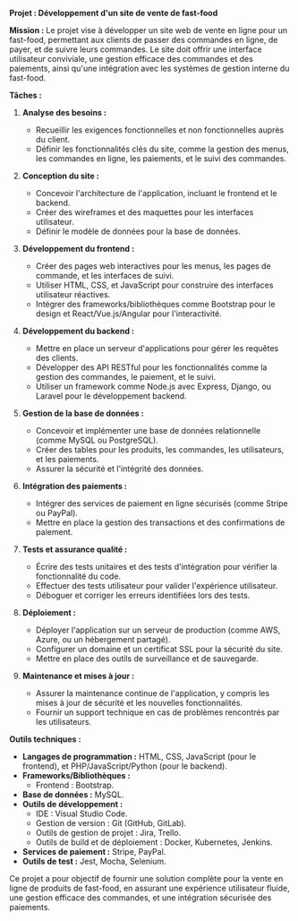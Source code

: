**Projet : Développement d'un site de vente de fast-food**

**Mission :**
Le projet vise à développer un site web de vente en ligne pour un fast-food, permettant aux clients de passer des commandes en ligne, de payer, et de suivre leurs commandes. Le site doit offrir une interface utilisateur conviviale, une gestion efficace des commandes et des paiements, ainsi qu'une intégration avec les systèmes de gestion interne du fast-food.

**Tâches :**

1. **Analyse des besoins :**
   - Recueillir les exigences fonctionnelles et non fonctionnelles auprès du client.
   - Définir les fonctionnalités clés du site, comme la gestion des menus, les commandes en ligne, les paiements, et le suivi des commandes.

2. **Conception du site :**
   - Concevoir l'architecture de l'application, incluant le frontend et le backend.
   - Créer des wireframes et des maquettes pour les interfaces utilisateur.
   - Définir le modèle de données pour la base de données.

3. **Développement du frontend :**
   - Créer des pages web interactives pour les menus, les pages de commande, et les interfaces de suivi.
   - Utiliser HTML, CSS, et JavaScript pour construire des interfaces utilisateur réactives.
   - Intégrer des frameworks/bibliothèques comme Bootstrap pour le design et React/Vue.js/Angular pour l'interactivité.

4. **Développement du backend :**
   - Mettre en place un serveur d'applications pour gérer les requêtes des clients.
   - Développer des API RESTful pour les fonctionnalités comme la gestion des commandes, le paiement, et le suivi.
   - Utiliser un framework comme Node.js avec Express, Django, ou Laravel pour le développement backend.

5. **Gestion de la base de données :**
   - Concevoir et implémenter une base de données relationnelle (comme MySQL ou PostgreSQL).
   - Créer des tables pour les produits, les commandes, les utilisateurs, et les paiements.
   - Assurer la sécurité et l'intégrité des données.

6. **Intégration des paiements :**
   - Intégrer des services de paiement en ligne sécurisés (comme Stripe ou PayPal).
   - Mettre en place la gestion des transactions et des confirmations de paiement.

7. **Tests et assurance qualité :**
   - Écrire des tests unitaires et des tests d'intégration pour vérifier la fonctionnalité du code.
   - Effectuer des tests utilisateur pour valider l'expérience utilisateur.
   - Déboguer et corriger les erreurs identifiées lors des tests.

8. **Déploiement :**
   - Déployer l'application sur un serveur de production (comme AWS, Azure, ou un hébergement partagé).
   - Configurer un domaine et un certificat SSL pour la sécurité du site.
   - Mettre en place des outils de surveillance et de sauvegarde.

9. **Maintenance et mises à jour :**
   - Assurer la maintenance continue de l'application, y compris les mises à jour de sécurité et les nouvelles fonctionnalités.
   - Fournir un support technique en cas de problèmes rencontrés par les utilisateurs.

**Outils techniques :**

- **Langages de programmation :** HTML, CSS, JavaScript (pour le frontend), et PHP/JavaScript/Python (pour le backend).
- **Frameworks/Bibliothèques :**
  - Frontend : Bootstrap.
- **Base de données :** MySQL.
- **Outils de développement :**
  - IDE : Visual Studio Code.
  - Gestion de version : Git (GitHub, GitLab).
  - Outils de gestion de projet : Jira, Trello.
  - Outils de build et de déploiement : Docker, Kubernetes, Jenkins.
- **Services de paiement :** Stripe, PayPal.
- **Outils de test :** Jest, Mocha, Selenium.

Ce projet a pour objectif de fournir une solution complète pour la vente en ligne de produits de fast-food, en assurant une expérience utilisateur fluide, une gestion efficace des commandes, et une intégration sécurisée des paiements.
